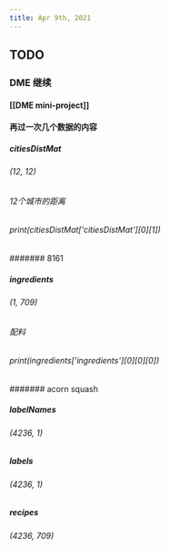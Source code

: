 ```yaml
---
title: Apr 9th, 2021
---
```


## TODO
### DME 继续
#### [[DME mini-project]]
#### 再过一次几个数据的内容
##### citiesDistMat
###### (12, 12)
###### 12个城市的距离
###### print(citiesDistMat['citiesDistMat'][0][1])
####### 8161
##### ingredients
###### (1, 709)
###### 配料
###### print(ingredients['ingredients'][0][0][0])
####### acorn squash
##### labelNames
###### (4236, 1)
##### labels
###### (4236, 1)
##### recipes
###### (4236, 709)
